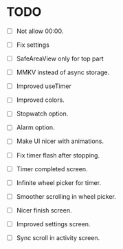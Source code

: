 # TODO

- [ ] Not allow 00:00.
- [ ] Fix settings
- [ ] SafeAreaView only for top part

- [ ] MMKV instead of async storage.
- [ ] Improved useTimer
- [ ] Improved colors.
- [ ] Stopwatch option.
- [ ] Alarm option.
- [ ] Make UI nicer with animations.
- [ ] Fix timer flash after stopping.
- [ ] Timer completed screen.
- [ ] Infinite wheel picker for timer.
- [ ] Smoother scrolling in wheel picker.
- [ ] Nicer finish screen.
- [ ] Improved settings screen.
- [ ] Sync scroll in activity screen.
